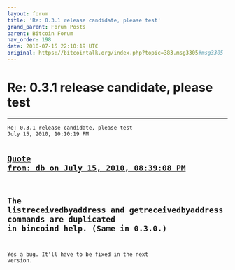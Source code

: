 ```yaml
---
layout: forum
title: 'Re: 0.3.1 release candidate, please test'
grand_parent: Forum Posts
parent: Bitcoin Forum
nav_order: 198
date: 2010-07-15 22:10:19 UTC
original: https://bitcointalk.org/index.php?topic=383.msg3305#msg3305
---
```


# Re: 0.3.1 release candidate, please test
---

<div class="language-plaintext highlighter-rouge"><div class="highlight"><pre class="highlight">
<code>Re: 0.3.1 release candidate, please test
July 15, 2010, 10:10:19 PM

<a href="https://bitcointalk.org/index.php?topic=383.msg3278#msg3278">Quote from: db on July 15, 2010, 08:39:08 PM</a>
-------------
The listreceivedbyaddress and getreceivedbyaddress commands are duplicated in bincoind help. (Same in 0.3.0.)
-------------
Yes a bug.  It'll have to be fixed in the next version.</code></pre></div></div>
